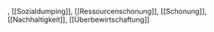 , [[Sozialdumping]], [[Ressourcenschonung]], [[Schonung]], [[Nachhaltigkeit]], [[Überbewirtschaftung]]